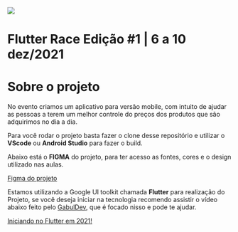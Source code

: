 ![](https://i.imgur.com/d2Hznpb.png)

# Flutter Race Edição #1 | 6 a 10 dez/2021
# Sobre o projeto

No evento criamos um aplicativo para versão mobile, com intuito de ajudar as pessoas a terem um melhor controle do preços dos produtos que são adquirimos no dia a dia.

Para você rodar o projeto basta fazer o clone desse repositório e utilizar o **VScode** ou **Android Studio** para fazer o build.

Abaixo está o **FIGMA** do projeto, para ter acesso as fontes, cores e o design utilizado nas aulas.

[Figma do projeto](https://www.figma.com/file/M60t8ulOCV7TCEYuLyrlA3/T%C3%A1-caro%3F?node-id=0%3A1)

Estamos utilizando a Google UI toolkit chamada **Flutter** para realização do Projeto, se você deseja iniciar na tecnologia recomendo assistir o vídeo abaixo feito pelo [GabulDev](https://github.com/gabuldev/), que é focado nisso e pode te ajudar.

[Iniciando no Flutter em 2021!](https://www.youtube.com/watch?v=PPA1ZZM7574)